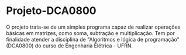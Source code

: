 # Projeto-DCA0800

  O projeto trata-se de um simples programa capaz de realizar operações básicas em matrizes, como soma, subtração e multiplicação.
Tem por finalidade atender a disciplina de "Algoritmos e lógica de programação" (DCA0800) do curso de Engenharia Elétrica - UFRN.
